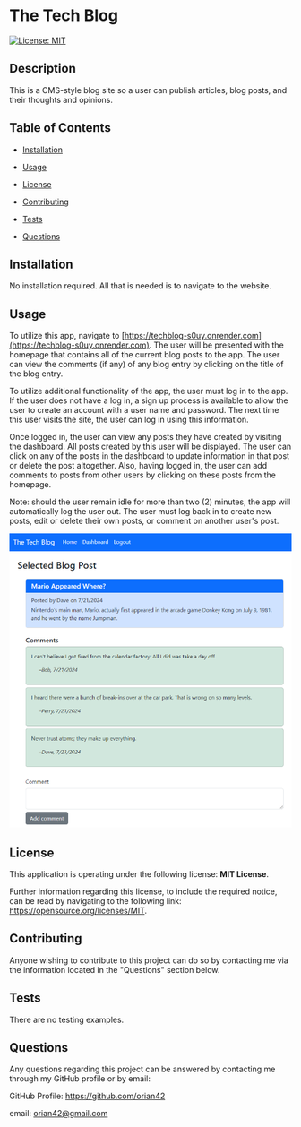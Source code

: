 # The Tech Blog
  
[![License: MIT](https://img.shields.io/badge/License-MIT-yellow.svg)](https://opensource.org/licenses/MIT)
  

## Description
  

This is a CMS-style blog site so a user can publish articles, blog posts, and their thoughts and opinions.
  

## Table of Contents
  

- [Installation](#installation)
  
- [Usage](#usage)
  
- [License](#license)
  
- [Contributing](#contributing)
  
- [Tests](#tests)
  
- [Questions](#questions)
  

## Installation
  

No installation required.  All that is needed is to navigate to the website.
  

## Usage
  

To utilize this app, navigate to [https://techblog-s0uy.onrender.com](https://techblog-s0uy.onrender.com).  The user will be presented with the homepage that contains all of the current blog posts to the app.  The user can view the comments (if any) of any blog entry by clicking on the title of the blog entry.

To utilize additional functionality of the app, the user must log in to the app.  If the user does not have a log in, a sign up process is available to allow the user to create an account with a user name and password.  The next time this user visits the site, the user can log in using this information.

Once logged in, the user can view any posts they have created by visiting the dashboard.  All posts created by this user will be displayed.  The user can click on any of the posts in the dashboard to update information in that post or delete the post altogether.  Also, having logged in, the user can add comments to posts from other users by clicking on these posts from the homepage.

Note: should the user remain idle for more than two (2) minutes, the app will automatically log the user out.  The user must log back in to create new posts, edit or delete their own posts, or comment on another user's post.

![A screenshot of the homepage](./public/images/screenshot.png)
  

## License
  

This application is operating under the following license: **MIT License**.  
  

Further information regarding this license, to include the required notice, can be read by navigating to the following link: https://opensource.org/licenses/MIT.
  

## Contributing
  

Anyone wishing to contribute to this project can do so by contacting me via the information located in the "Questions" section below.
  

## Tests
  

There are no testing examples.
  

## Questions
  

Any questions regarding this project can be answered by contacting me through my GitHub profile or by email:
  
GitHub Profile: https://github.com/orian42
  
email: orian42@gmail.com
